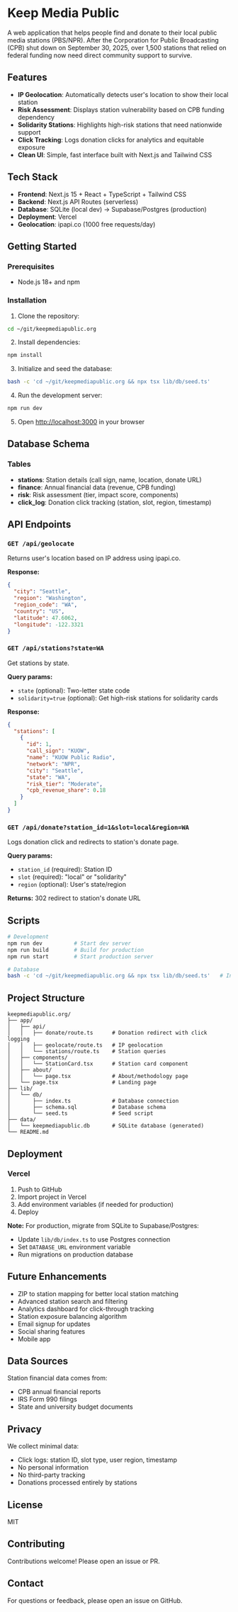 # Keep Media Public

A web application that helps people find and donate to their local public media stations (PBS/NPR). After the Corporation for Public Broadcasting (CPB) shut down on September 30, 2025, over 1,500 stations that relied on federal funding now need direct community support to survive.

## Features

- **IP Geolocation**: Automatically detects user's location to show their local station
- **Risk Assessment**: Displays station vulnerability based on CPB funding dependency
- **Solidarity Stations**: Highlights high-risk stations that need nationwide support
- **Click Tracking**: Logs donation clicks for analytics and equitable exposure
- **Clean UI**: Simple, fast interface built with Next.js and Tailwind CSS

## Tech Stack

- **Frontend**: Next.js 15 + React + TypeScript + Tailwind CSS
- **Backend**: Next.js API Routes (serverless)
- **Database**: SQLite (local dev) → Supabase/Postgres (production)
- **Deployment**: Vercel
- **Geolocation**: ipapi.co (1000 free requests/day)

## Getting Started

### Prerequisites

- Node.js 18+ and npm

### Installation

1. Clone the repository:
```bash
cd ~/git/keepmediapublic.org
```

2. Install dependencies:
```bash
npm install
```

3. Initialize and seed the database:
```bash
bash -c 'cd ~/git/keepmediapublic.org && npx tsx lib/db/seed.ts'
```

4. Run the development server:
```bash
npm run dev
```

5. Open [http://localhost:3000](http://localhost:3000) in your browser

## Database Schema

### Tables

- **stations**: Station details (call sign, name, location, donate URL)
- **finance**: Annual financial data (revenue, CPB funding)
- **risk**: Risk assessment (tier, impact score, components)
- **click_log**: Donation click tracking (station, slot, region, timestamp)

## API Endpoints

### `GET /api/geolocate`
Returns user's location based on IP address using ipapi.co.

**Response:**
```json
{
  "city": "Seattle",
  "region": "Washington",
  "region_code": "WA",
  "country": "US",
  "latitude": 47.6062,
  "longitude": -122.3321
}
```

### `GET /api/stations?state=WA`
Get stations by state.

**Query params:**
- `state` (optional): Two-letter state code
- `solidarity=true` (optional): Get high-risk stations for solidarity cards

**Response:**
```json
{
  "stations": [
    {
      "id": 1,
      "call_sign": "KUOW",
      "name": "KUOW Public Radio",
      "network": "NPR",
      "city": "Seattle",
      "state": "WA",
      "risk_tier": "Moderate",
      "cpb_revenue_share": 0.18
    }
  ]
}
```

### `GET /api/donate?station_id=1&slot=local&region=WA`
Logs donation click and redirects to station's donate page.

**Query params:**
- `station_id` (required): Station ID
- `slot` (required): "local" or "solidarity"
- `region` (optional): User's state/region

**Returns:** 302 redirect to station's donate URL

## Scripts

```bash
# Development
npm run dev          # Start dev server
npm run build        # Build for production
npm run start        # Start production server

# Database
bash -c 'cd ~/git/keepmediapublic.org && npx tsx lib/db/seed.ts'   # Initialize and seed database
```

## Project Structure

```
keepmediapublic.org/
├── app/
│   ├── api/
│   │   ├── donate/route.ts      # Donation redirect with click logging
│   │   ├── geolocate/route.ts   # IP geolocation
│   │   └── stations/route.ts    # Station queries
│   ├── components/
│   │   └── StationCard.tsx      # Station card component
│   ├── about/
│   │   └── page.tsx             # About/methodology page
│   └── page.tsx                 # Landing page
├── lib/
│   └── db/
│       ├── index.ts             # Database connection
│       ├── schema.sql           # Database schema
│       └── seed.ts              # Seed script
├── data/
│   └── keepmediapublic.db       # SQLite database (generated)
└── README.md
```

## Deployment

### Vercel

1. Push to GitHub
2. Import project in Vercel
3. Add environment variables (if needed for production)
4. Deploy

**Note:** For production, migrate from SQLite to Supabase/Postgres:
- Update `lib/db/index.ts` to use Postgres connection
- Set `DATABASE_URL` environment variable
- Run migrations on production database

## Future Enhancements

- ZIP to station mapping for better local station matching
- Advanced station search and filtering
- Analytics dashboard for click-through tracking
- Station exposure balancing algorithm
- Email signup for updates
- Social sharing features
- Mobile app

## Data Sources

Station financial data comes from:
- CPB annual financial reports
- IRS Form 990 filings
- State and university budget documents

## Privacy

We collect minimal data:
- Click logs: station ID, slot type, user region, timestamp
- No personal information
- No third-party tracking
- Donations processed entirely by stations

## License

MIT

## Contributing

Contributions welcome! Please open an issue or PR.

## Contact

For questions or feedback, please open an issue on GitHub.
